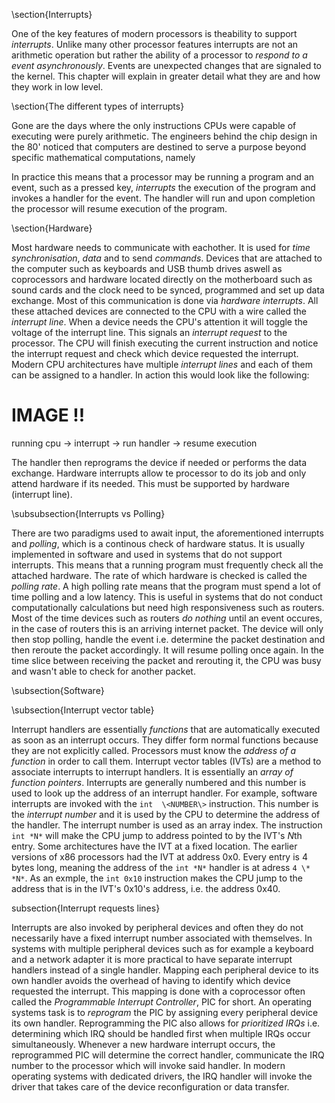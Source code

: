 \section{Interrupts}

One of the key features of modern processors is theability to support *interrupts*.
Unlike many other processor features interrupts are not an arithmetic operation but
rather the ability of a processor to *respond to a event asynchronously*. Events are
unexpected changes that are signaled to the kernel. This chapter will explain in
greater detail what they are and how they work in low level.

\section{The different types of interrupts}

Gone are the days where the only instructions CPUs were capable of executing were
purely arithmetic. The engineers behind the chip design in the 80' noticed that
computers are destined to serve a purpose beyond specific mathematical computations,
namely

In
practice this means that a processor may be running a program and an event, such as a pressed
key, *interrupts* the execution of the program and invokes a handler for the event. The
handler will run and upon completion the processor will resume execution of the program.

\section{Hardware}

Most hardware needs to communicate with eachother. It is used for *time synchronisation*,
*data* and to send *commands*. Devices that are attached to the computer such as keyboards 
and USB thumb drives aswell as coprocessors and hardware located directly on the 
motherboard such as sound cards and the clock need to be synced, programmed and set up data
exchange. Most of this communication is done via *hardware interrupts*. All these attached
devices are connected to the CPU with a wire called the *interrupt line*. When a device needs the CPU's 
attention it will toggle the voltage of the interrupt line. This signals an *interrupt request* to the
processor. The CPU will finish executing the current instruction and notice the interrupt request and
check which device requested the interrupt. Modern CPU architectures have multiple *interrupt lines*
and each of them can be assigned to a handler. In action this would look like the following:

# IMAGE !!
running cpu -> interrupt -> run handler -> resume execution

The handler then reprograms the device if needed or performs the data exchange. Hardware 
interrupts allow te processor to do its job and only attend hardware if its needed. This
must be supported by hardware (interrupt line).

\subsubsection{Interrupts vs Polling}

There are two paradigms used to await input, the aforementioned interrupts and *polling*, 
which is a continous check of hardware status. It is usually implemented in software and 
used in systems that do not support interrupts. This means that a running program must 
frequently check all the attached hardware. The rate of which hardware is checked is called 
the *polling rate*. A high polling rate means that the program must spend a lot of time 
polling and a low latency. This is useful in systems that do not conduct computationally
calculations but need high responsiveness such as routers. Most of the time devices such as 
routers *do nothing* until an event occures, in the case of routers this is an arriving 
internet packet. The device will only then stop polling, handle the event i.e. determine 
the packet destination and then reroute the packet accordingly. It will resume polling once 
again. In the time slice between receiving the packet and rerouting it, the CPU was busy and
wasn't able to check for another packet. 

\subsection{Software}

\subsection{Interrupt vector table}

Interrupt handlers are essentially *functions* that are automatically executed as soon as an
interrupt occurs. They differ form normal functions because they are not explicitly called.
Processors must know the *address of a function* in order to call them. Interrupt vector
tables (IVTs) are a method to associate interrupts to interrupt handlers. It is essentially an
*array of function pointers*. Interrupts are generally numbered and this number is used to look up 
the address of an interrupt handler. For example, software interrupts are invoked with the `int 
\<NUMBER\>` instruction. This number is the *interrupt number* and it is used by the CPU to determine 
the address of the handler. The interrupt number is used as an array index. The instruction `int *N*` 
will make the CPU jump to address pointed to by the IVT's *N*th entry. Some architectures have the IVT
at a fixed location. The earlier versions of x86 processors had the IVT at address 0x0. Every entry
is 4 bytes long, meaning the address of the `int *N*` handler is at adress `4 \* *N*`. As an exmple,
the `int 0x10` instruction makes the CPU jump to the address that is in the IVT's 0x10's address,
i.e. the address 0x40.

subsection{Interrupt requests lines}

Interrupts are also invoked by peripheral devices and often they do not necessarily have a fixed 
interrupt number associated with themselves. In systems with multiple peripheral devices such as for 
example a keyboard and a network adapter it is more practical to have separate interrupt handlers
instead of a single handler. Mapping each peripheral device to its own handler avoids the overhead of 
having to identify which device requested the interrupt. This mapping is done with a coprocessor often
called the *Programmable Interrupt Controller*, PIC for short. An operating systems task is to
*reprogram* the PIC by assigning every peripheral device its own handler. Reprogramming the PIC also
allows for *prioritized IRQs* i.e. determining which IRQ should be handled first when multiple IRQs 
occur simultaneously. Whenever a new hardware interrupt occurs, the reprogrammed PIC will determine
the correct handler, communicate the IRQ number to the processor which will invoke said handler. In
modern operating systems with dedicated drivers, the IRQ handler will invoke the driver that takes
care of the device reconfiguration or data transfer.
